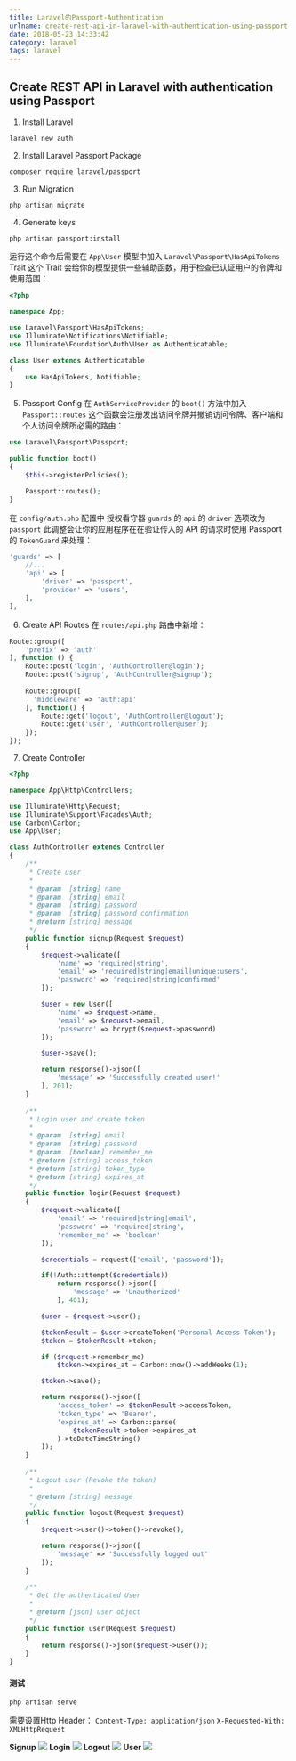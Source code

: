```yaml
---
title: Laravel的Passport-Authentication
urlname: create-rest-api-in-laravel-with-authentication-using-passport
date: 2018-05-23 14:33:42
category: laravel
tags: laravel
---
```

## Create REST API in Laravel with authentication using Passport
1. Install Laravel
```bash
laravel new auth
```
2. Install Laravel Passport Package
```bash
composer require laravel/passport
```
3. Run Migration
```bash
php artisan migrate
```
4. Generate keys
```bash
php artisan passport:install
```
<!-- more -->
运行这个命令后需要在 `App\User` 模型中加入 `Laravel\Passport\HasApiTokens` Trait
这个 Trait 会给你的模型提供一些辅助函数，用于检查已认证用户的令牌和使用范围：
```php
<?php

namespace App;

use Laravel\Passport\HasApiTokens;
use Illuminate\Notifications\Notifiable;
use Illuminate\Foundation\Auth\User as Authenticatable;

class User extends Authenticatable
{
    use HasApiTokens, Notifiable;
}
```
5. Passport Config
在 `AuthServiceProvider` 的 `boot()` 方法中加入 `Passport::routes`
这个函数会注册发出访问令牌并撤销访问令牌、客户端和个人访问令牌所必需的路由：
```php
use Laravel\Passport\Passport;

public function boot()
{
    $this->registerPolicies();

    Passport::routes();
}
```
在 `config/auth.php` 配置中
授权看守器 `guards` 的 `api` 的 `driver` 选项改为 `passport`
此调整会让你的应用程序在在验证传入的 API 的请求时使用 Passport 的 `TokenGuard` 来处理：
```php
'guards' => [
    //...
    'api' => [
        'driver' => 'passport',
        'provider' => 'users',
    ],
],
```
6. Create API Routes
在 `routes/api.php` 路由中新增：
```php
Route::group([
    'prefix' => 'auth'
], function () {
    Route::post('login', 'AuthController@login');
    Route::post('signup', 'AuthController@signup');
  
    Route::group([
      'middleware' => 'auth:api'
    ], function() {
        Route::get('logout', 'AuthController@logout');
        Route::get('user', 'AuthController@user');
    });
});
```
7. Create Controller
```php
<?php

namespace App\Http\Controllers;

use Illuminate\Http\Request;
use Illuminate\Support\Facades\Auth;
use Carbon\Carbon;
use App\User;

class AuthController extends Controller
{
    /**
     * Create user
     *
     * @param  [string] name
     * @param  [string] email
     * @param  [string] password
     * @param  [string] password_confirmation
     * @return [string] message
     */
    public function signup(Request $request)
    {
        $request->validate([
            'name' => 'required|string',
            'email' => 'required|string|email|unique:users',
            'password' => 'required|string|confirmed'
        ]);

        $user = new User([
            'name' => $request->name,
            'email' => $request->email,
            'password' => bcrypt($request->password)
        ]);

        $user->save();

        return response()->json([
            'message' => 'Successfully created user!'
        ], 201);
    }
  
    /**
     * Login user and create token
     *
     * @param  [string] email
     * @param  [string] password
     * @param  [boolean] remember_me
     * @return [string] access_token
     * @return [string] token_type
     * @return [string] expires_at
     */
    public function login(Request $request)
    {
        $request->validate([
            'email' => 'required|string|email',
            'password' => 'required|string',
            'remember_me' => 'boolean'
        ]);

        $credentials = request(['email', 'password']);

        if(!Auth::attempt($credentials))
            return response()->json([
                'message' => 'Unauthorized'
            ], 401);

        $user = $request->user();

        $tokenResult = $user->createToken('Personal Access Token');
        $token = $tokenResult->token;

        if ($request->remember_me)
            $token->expires_at = Carbon::now()->addWeeks(1);

        $token->save();

        return response()->json([
            'access_token' => $tokenResult->accessToken,
            'token_type' => 'Bearer',
            'expires_at' => Carbon::parse(
                $tokenResult->token->expires_at
            )->toDateTimeString()
        ]);
    }
  
    /**
     * Logout user (Revoke the token)
     *
     * @return [string] message
     */
    public function logout(Request $request)
    {
        $request->user()->token()->revoke();

        return response()->json([
            'message' => 'Successfully logged out'
        ]);
    }
  
    /**
     * Get the authenticated User
     *
     * @return [json] user object
     */
    public function user(Request $request)
    {
        return response()->json($request->user());
    }
}
```

#### 测试
```bash
php artisan serve
```
需要设置Http Header：
`Content-Type: application/json`
`X-Requested-With: XMLHttpRequest`

**Signup**
![](/images/laravel-passport-1.png)
**Login**
![](/images/laravel-passport-2.png)
**Logout**
![](/images/laravel-passport-3.png)
**User**
![](/images/laravel-passport-4.png)